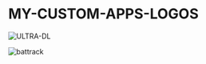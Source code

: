 # MY-CUSTOM-APPS-LOGOS

![ULTRA-DL](https://github.com/user-attachments/assets/63996207-ae82-48c1-af8b-6044044ae1d4)


![battrack](https://github.com/user-attachments/assets/a3c6c4b1-dc1b-4ae8-af8d-f369b7daa029)

